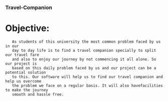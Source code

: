 ### Travel-Companion


# Objective:
       As students of this university the most common problem faced by us in our
       day to day life is to find a travel companion specially to split our travel fare 
       and also to enjoy our journey by not commencing it all alone. So our project is 
       based on this daily problem faced by us and our project can be a potential solution 
       to this. Our software will help us to find our travel companion and help us overcome
       the problem we face on a regular basis. It will also havefacilities to make the journey 
       smooth and hassle free.
    
 

    




